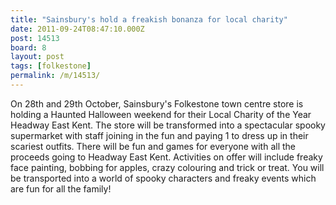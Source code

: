 ```yaml
---
title: "Sainsbury's hold a freakish bonanza for local charity"
date: 2011-09-24T08:47:10.000Z
post: 14513
board: 8
layout: post
tags: [folkestone]
permalink: /m/14513/
---
```

On 28th and 29th October, Sainsbury's Folkestone town centre store is holding a Haunted Halloween weekend for their Local Charity of the Year Headway East Kent. The store will be transformed into a spectacular spooky supermarket with staff joining in the fun and paying 1 to dress up in their scariest outfits. There will be fun and games for everyone with all the proceeds going to Headway East Kent. Activities on offer will include freaky face painting, bobbing for apples, crazy colouring and trick or treat. You will be transported into a world of spooky characters and freaky events which are fun for all the family!
